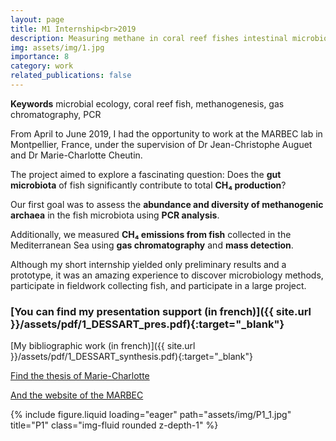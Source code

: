 ```yaml
---
layout: page
title: M1 Internship<br>2019
description: Measuring methane in coral reef fishes intestinal microbiota
img: assets/img/1.jpg
importance: 8
category: work
related_publications: false
---
```


**Keywords** microbial ecology, coral reef fish, methanogenesis, gas chromatography, PCR

From April to June 2019, I had the opportunity to work at the MARBEC lab in Montpellier, France, under the supervision of Dr Jean-Christophe Auguet and Dr Marie-Charlotte Cheutin.

The project aimed to explore a fascinating question: Does the **gut microbiota** of fish significantly contribute to total **CH₄ production**?

Our first goal was to assess the **abundance and diversity of methanogenic archaea** in the fish microbiota using **PCR analysis**.

Additionally, we measured **CH₄ emissions from fish** collected in the Mediterranean Sea using **gas chromatography** and **mass detection**.

Although my short internship yielded only preliminary results and a prototype, it was an amazing experience to discover microbiology methods, participate in fieldwork collecting fish, and participate in a large project.

### <span>[You can find my presentation support (in french)]({{ site.url }}/assets/pdf/1_DESSART_pres.pdf){:target="\_blank"}</span>

<span>[My bibliographic work (in french)]({{ site.url }}/assets/pdf/1_DESSART_synthesis.pdf){:target="\_blank"}</span>

[Find the thesis of Marie-Charlotte](https://theses.hal.science/tel-03608249)

[And the website of the MARBEC](https://umr-marbec.fr/)

<div class="row">
    <div class="col-sm mt-3 mt-md-0">
        {% include figure.liquid loading="eager" path="assets/img/P1_1.jpg" title="P1" class="img-fluid rounded z-depth-1" %}
    </div>
</div>
